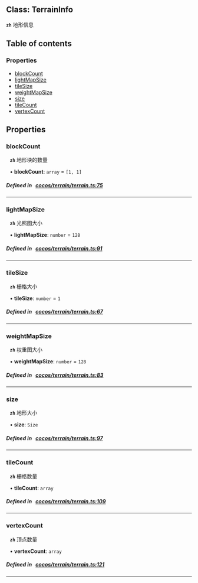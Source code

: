 
## Class: TerrainInfo







**`zh`** 地形信息



<div class="table-of-content">
<h2>Table of contents</h2>


### Properties

- [ blockCount](#blockCount)
- [ lightMapSize](#lightMapSize)
- [ tileSize](#tileSize)
- [ weightMapSize](#weightMapSize)
- [ size](#size)
- [ tileCount](#tileCount)
- [ vertexCount](#vertexCount)
</div>

## Properties


### blockCount
<div style="margin-left: 10px;">




**`zh`** 地形块的数量





•  **blockCount**:
`array`  = `[1, 1]`
</div>

##### Defined in &nbsp;   [cocos/terrain/terrain.ts:75](https://github.com/cocos-creator/engine/blob/c7bf6b8a9/cocos/terrain/terrain.ts#L75)&nbsp;


___


### lightMapSize
<div style="margin-left: 10px;">




**`zh`** 光照图大小





•  **lightMapSize**:
`number`  = `128`
</div>

##### Defined in &nbsp;   [cocos/terrain/terrain.ts:91](https://github.com/cocos-creator/engine/blob/c7bf6b8a9/cocos/terrain/terrain.ts#L91)&nbsp;


___


### tileSize
<div style="margin-left: 10px;">




**`zh`** 栅格大小





•  **tileSize**:
`number`  = `1`
</div>

##### Defined in &nbsp;   [cocos/terrain/terrain.ts:67](https://github.com/cocos-creator/engine/blob/c7bf6b8a9/cocos/terrain/terrain.ts#L67)&nbsp;


___


### weightMapSize
<div style="margin-left: 10px;">




**`zh`** 权重图大小





•  **weightMapSize**:
`number`  = `128`
</div>

##### Defined in &nbsp;   [cocos/terrain/terrain.ts:83](https://github.com/cocos-creator/engine/blob/c7bf6b8a9/cocos/terrain/terrain.ts#L83)&nbsp;


___


### size
<div style="margin-left: 10px;">




**`zh`** 地形大小





•  **size**:
 ``Size`` 
</div>

##### Defined in &nbsp;   [cocos/terrain/terrain.ts:97](https://github.com/cocos-creator/engine/blob/c7bf6b8a9/cocos/terrain/terrain.ts#L97)&nbsp;


___


### tileCount
<div style="margin-left: 10px;">




**`zh`** 栅格数量





•  **tileCount**:
 ``array`` 
</div>

##### Defined in &nbsp;   [cocos/terrain/terrain.ts:109](https://github.com/cocos-creator/engine/blob/c7bf6b8a9/cocos/terrain/terrain.ts#L109)&nbsp;


___


### vertexCount
<div style="margin-left: 10px;">




**`zh`** 顶点数量





•  **vertexCount**:
 ``array`` 
</div>

##### Defined in &nbsp;   [cocos/terrain/terrain.ts:121](https://github.com/cocos-creator/engine/blob/c7bf6b8a9/cocos/terrain/terrain.ts#L121)&nbsp;


___

<!---->



